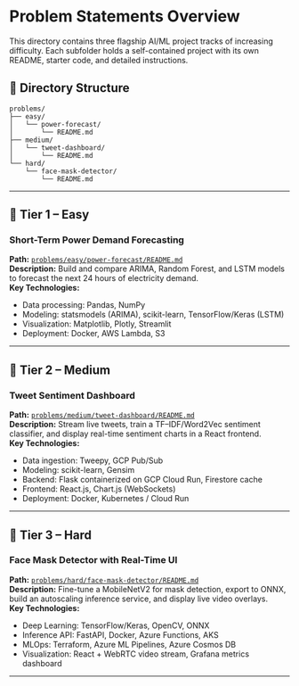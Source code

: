 # Problem Statements Overview

This directory contains three flagship AI/ML project tracks of increasing difficulty. Each subfolder holds a self-contained project with its own README, starter code, and detailed instructions.

## 📂 Directory Structure

```text
problems/
├── easy/
│   └── power-forecast/
│       └── README.md
├── medium/
│   └── tweet-dashboard/
│       └── README.md
└── hard/
    └── face-mask-detector/
        └── README.md
```

---

## 🚦 Tier 1 – Easy  
### Short-Term Power Demand Forecasting  
**Path:** [`problems/easy/power-forecast/README.md`](https://github.com/AmassableMovie4/ai-ml-track/blob/main/problems/easy/power-forecast/README.md)  
**Description:** Build and compare ARIMA, Random Forest, and LSTM models to forecast the next 24 hours of electricity demand.  
**Key Technologies:**  
- Data processing: Pandas, NumPy  
- Modeling: statsmodels (ARIMA), scikit-learn, TensorFlow/Keras (LSTM)  
- Visualization: Matplotlib, Plotly, Streamlit  
- Deployment: Docker, AWS Lambda, S3  

---

## 🚧 Tier 2 – Medium  
### Tweet Sentiment Dashboard  
**Path:** [`problems/medium/tweet-dashboard/README.md`](https://github.com/AmassableMovie4/ai-ml-track/blob/main/problems/medium/tweet-dashboard/README.md)  
**Description:** Stream live tweets, train a TF–IDF/Word2Vec sentiment classifier, and display real-time sentiment charts in a React frontend.  
**Key Technologies:**  
- Data ingestion: Tweepy, GCP Pub/Sub  
- Modeling: scikit-learn, Gensim  
- Backend: Flask containerized on GCP Cloud Run, Firestore cache  
- Frontend: React.js, Chart.js (WebSockets)  
- Deployment: Docker, Kubernetes / Cloud Run  

---

## 🧩 Tier 3 – Hard  
### Face Mask Detector with Real-Time UI  
**Path:** [`problems/hard/face-mask-detector/README.md`](https://github.com/AmassableMovie4/ai-ml-track/blob/main/problems/hard/face-mask-detector/README.md)  
**Description:** Fine-tune a MobileNetV2 for mask detection, export to ONNX, build an autoscaling inference service, and display live video overlays.  
**Key Technologies:**  
- Deep Learning: TensorFlow/Keras, OpenCV, ONNX  
- Inference API: FastAPI, Docker, Azure Functions, AKS  
- MLOps: Terraform, Azure ML Pipelines, Azure Cosmos DB  
- Visualization: React + WebRTC video stream, Grafana metrics dashboard  

---